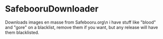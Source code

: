 # SafebooruDownloader
Downloads images en masse from Safebooru.org\n
i have stuff like "blood" and "gore" on a blacklist, remove them if you want, but any release will have them blacklisted.
